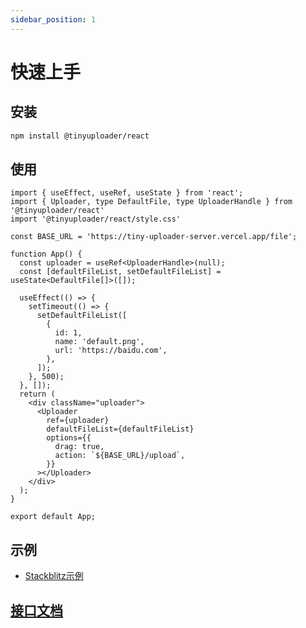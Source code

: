 ```yaml
---
sidebar_position: 1
---
```


# 快速上手


## 安装

```bash
npm install @tinyuploader/react
```

## 使用

```tsx
import { useEffect, useRef, useState } from 'react';
import { Uploader, type DefaultFile, type UploaderHandle } from '@tinyuploader/react'
import '@tinyuploader/react/style.css'

const BASE_URL = 'https://tiny-uploader-server.vercel.app/file';

function App() {
  const uploader = useRef<UploaderHandle>(null);
  const [defaultFileList, setDefaultFileList] = useState<DefaultFile[]>([]);

  useEffect(() => {
    setTimeout(() => {
      setDefaultFileList([
        {
          id: 1,
          name: 'default.png',
          url: 'https://baidu.com',
        },
      ]);
    }, 500);
  }, []);
  return (
    <div className="uploader">
      <Uploader
        ref={uploader}
        defaultFileList={defaultFileList}
        options={{
          drag: true,
          action: `${BASE_URL}/upload`,
        }}
      ></Uploader>
    </div>
  );
}

export default App;
```

## 示例

- [Stackblitz示例](https://stackblitz.com/edit/vitejs-vite-mwsxbxzg?file=src%2FApp.tsx)

## [接口文档](https://moyuderen.github.io/tiny-uploader-server/en/)


